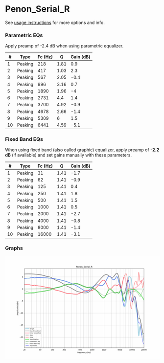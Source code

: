 # Penon_Serial_R
See [usage instructions](https://github.com/jaakkopasanen/AutoEq#usage) for more options and info.

### Parametric EQs
Apply preamp of -2.4 dB when using parametric equalizer.

|   # | Type    |   Fc (Hz) |    Q |   Gain (dB) |
|-----|---------|-----------|------|-------------|
|   1 | Peaking |       218 | 1.81 |         0.9 |
|   2 | Peaking |       417 | 1.03 |         2.3 |
|   3 | Peaking |       567 | 2.05 |        -0.4 |
|   4 | Peaking |       996 | 3.16 |         0.7 |
|   5 | Peaking |      1890 | 1.96 |        -4   |
|   6 | Peaking |      2731 | 4.4  |         1.4 |
|   7 | Peaking |      3700 | 4.92 |        -0.9 |
|   8 | Peaking |      4678 | 2.66 |        -1.4 |
|   9 | Peaking |      5309 | 6    |         1.5 |
|  10 | Peaking |      6441 | 4.59 |        -5.1 |

### Fixed Band EQs
When using fixed band (also called graphic) equalizer, apply preamp of **-2.2 dB** (if available) and set gains manually with these parameters.

|   # | Type    |   Fc (Hz) |    Q |   Gain (dB) |
|-----|---------|-----------|------|-------------|
|   1 | Peaking |        31 | 1.41 |        -1.7 |
|   2 | Peaking |        62 | 1.41 |        -0.9 |
|   3 | Peaking |       125 | 1.41 |         0.4 |
|   4 | Peaking |       250 | 1.41 |         1.8 |
|   5 | Peaking |       500 | 1.41 |         1.5 |
|   6 | Peaking |      1000 | 1.41 |         0.5 |
|   7 | Peaking |      2000 | 1.41 |        -2.7 |
|   8 | Peaking |      4000 | 1.41 |        -0.8 |
|   9 | Peaking |      8000 | 1.41 |        -1.4 |
|  10 | Peaking |     16000 | 1.41 |        -3.1 |

### Graphs
![](./Penon_Serial_R.png)

